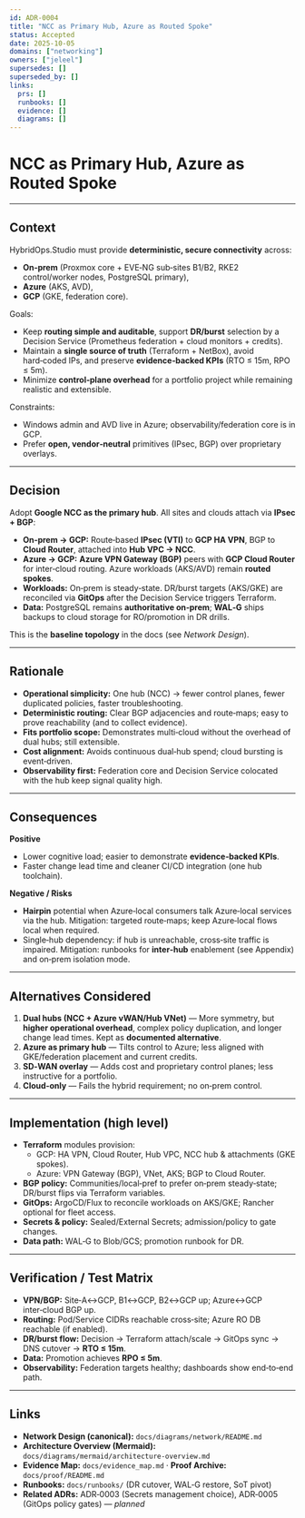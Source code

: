 ```yaml
---
id: ADR-0004
title: "NCC as Primary Hub, Azure as Routed Spoke"
status: Accepted
date: 2025-10-05
domains: ["networking"]
owners: ["jeleel"]
supersedes: []
superseded_by: []
links:
  prs: []
  runbooks: []
  evidence: []
  diagrams: []
---
```


# NCC as Primary Hub, Azure as Routed Spoke

---

## Context
HybridOps.Studio must provide **deterministic, secure connectivity** across:
- **On‑prem** (Proxmox core + EVE‑NG sub‑sites B1/B2, RKE2 control/worker nodes, PostgreSQL primary),
- **Azure** (AKS, AVD),
- **GCP** (GKE, federation core).

Goals:
- Keep **routing simple and auditable**, support **DR/burst** selection by a Decision Service (Prometheus federation + cloud monitors + credits).
- Maintain a **single source of truth** (Terraform + NetBox), avoid hard‑coded IPs, and preserve **evidence‑backed KPIs** (RTO ≤ 15m, RPO ≤ 5m).
- Minimize **control‑plane overhead** for a portfolio project while remaining realistic and extensible.

Constraints:
- Windows admin and AVD live in Azure; observability/federation core is in GCP.
- Prefer **open, vendor‑neutral** primitives (IPsec, BGP) over proprietary overlays.

---

## Decision
Adopt **Google NCC as the primary hub**. All sites and clouds attach via **IPsec + BGP**:
- **On‑prem → GCP:** Route‑based **IPsec (VTI)** to **GCP HA VPN**, BGP to **Cloud Router**, attached into **Hub VPC → NCC**.
- **Azure → GCP:** **Azure VPN Gateway (BGP)** peers with **GCP Cloud Router** for inter‑cloud routing. Azure workloads (AKS/AVD) remain **routed spokes**.
- **Workloads:** On‑prem is steady‑state. DR/burst targets (AKS/GKE) are reconciled via **GitOps** after the Decision Service triggers Terraform.
- **Data:** PostgreSQL remains **authoritative on‑prem**; **WAL‑G** ships backups to cloud storage for RO/promotion in DR drills.

This is the **baseline topology** in the docs (see *Network Design*).

---

## Rationale
- **Operational simplicity:** One hub (NCC) → fewer control planes, fewer duplicated policies, faster troubleshooting.
- **Deterministic routing:** Clear BGP adjacencies and route‑maps; easy to prove reachability (and to collect evidence).
- **Fits portfolio scope:** Demonstrates multi‑cloud without the overhead of dual hubs; still extensible.
- **Cost alignment:** Avoids continuous dual‑hub spend; cloud bursting is event‑driven.
- **Observability first:** Federation core and Decision Service colocated with the hub keep signal quality high.

---

## Consequences
**Positive**
- Lower cognitive load; easier to demonstrate **evidence‑backed KPIs**.
- Faster change lead time and cleaner CI/CD integration (one hub toolchain).

**Negative / Risks**
- **Hairpin** potential when Azure‑local consumers talk Azure‑local services via the hub. Mitigation: targeted route‑maps; keep Azure‑local flows local when required.
- Single‑hub dependency: if hub is unreachable, cross‑site traffic is impaired. Mitigation: runbooks for **inter‑hub** enablement (see Appendix) and on‑prem isolation mode.

---

## Alternatives Considered
1. **Dual hubs (NCC + Azure vWAN/Hub VNet)** — More symmetry, but **higher operational overhead**, complex policy duplication, and longer change lead times. Kept as **documented alternative**.
2. **Azure as primary hub** — Tilts control to Azure; less aligned with GKE/federation placement and current credits.
3. **SD‑WAN overlay** — Adds cost and proprietary control planes; less instructive for a portfolio.
4. **Cloud‑only** — Fails the hybrid requirement; no on‑prem control.

---

## Implementation (high level)
- **Terraform** modules provision:
  - GCP: HA VPN, Cloud Router, Hub VPC, NCC hub & attachments (GKE spokes).
  - Azure: VPN Gateway (BGP), VNet, AKS; BGP to Cloud Router.
- **BGP policy:** Communities/local‑pref to prefer on‑prem steady‑state; DR/burst flips via Terraform variables.
- **GitOps:** ArgoCD/Flux to reconcile workloads on AKS/GKE; Rancher optional for fleet access.
- **Secrets & policy:** Sealed/External Secrets; admission/policy to gate changes.
- **Data path:** WAL‑G to Blob/GCS; promotion runbook for DR.

---

## Verification / Test Matrix
- **VPN/BGP:** Site‑A↔GCP, B1↔GCP, B2↔GCP up; Azure↔GCP inter‑cloud BGP up.
- **Routing:** Pod/Service CIDRs reachable cross‑site; Azure RO DB reachable (if enabled).
- **DR/burst flow:** Decision → Terraform attach/scale → GitOps sync → DNS cutover → **RTO ≤ 15m**.
- **Data:** Promotion achieves **RPO ≤ 5m**.
- **Observability:** Federation targets healthy; dashboards show end‑to‑end path.

---

## Links
- **Network Design (canonical):** `docs/diagrams/network/README.md`
- **Architecture Overview (Mermaid):** `docs/diagrams/mermaid/architecture-overview.md`
- **Evidence Map:** `docs/evidence_map.md` · **Proof Archive:** `docs/proof/README.md`
- **Runbooks:** `docs/runbooks/` (DR cutover, WAL‑G restore, SoT pivot)
- **Related ADRs:** ADR‑0003 (Secrets management choice), ADR‑0005 (GitOps policy gates) — _planned_
